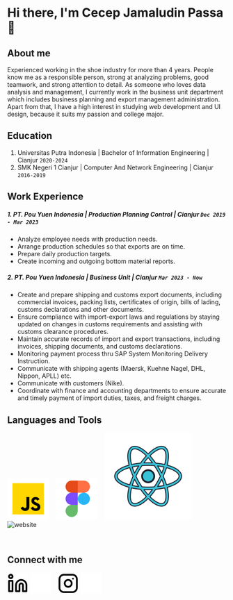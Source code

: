 # Hi there, I'm Cecep Jamaludin Passa 👋
## About me
Experienced working in the shoe industry for more than 4 years. People know me as a responsible person, strong at analyzing problems, good teamwork, and strong attention to detail. As someone who loves data analysis and management, I currently work in the business unit department which includes business planning and export management administration. Apart from that, I have a high interest in studying web development and UI design, because it suits my passion and college major.

## Education

1. Universitas Putra Indonesia | Bachelor of Information Engineering | Cianjur `2020-2024`
2. SMK Negeri 1 Cianjur | Computer And Network Engineering | Cianjur `2016-2019`

## Work Experience

##### 1. PT. Pou Yuen Indonesia | Production Planning Control | Cianjur `Dec 2019 - Mar 2023`
   - Analyze employee needs with production needs.
   - Arrange production schedules so that exports are on time.
   - Prepare daily production targets.
   - Create incoming and outgoing bottom material reports.
##### 2. PT. Pou Yuen Indonesia | Business Unit | Cianjur `Mar 2023 - Now`
   - Create and prepare shipping and customs export documents, including commercial invoices, packing lists, certificates of origin, bills of lading, customs declarations and other documents.
   - Ensure compliance with import-export laws and regulations by staying updated on changes in customs requirements and assisting with customs clearance procedures.
   - Maintain accurate records of import and export transactions, including invoices, shipping documents, and customs declarations.
   - Monitoring payment process thru SAP System Monitoring Delivery Instruction.
   - Communicate with shipping agents (Maersk, Kuehne Nagel, DHL, Nippon, APLL) etc.
   - Communicate with customers (Nike).
   - Coordinate with finance and accounting departments to ensure accurate and timely payment of import duties, taxes, and freight charges.


## Languages and Tools
![website](./img/javascript.svg)
&nbsp;&nbsp;
![website](./img/figma.svg)
&nbsp;&nbsp;
![website](./img/react.svg)
&nbsp;&nbsp;
![website](./img/microsoftexcel.svg)
&nbsp;&nbsp;

<br />

## Connect with me

[![website](./img/linkedin-light.svg)](https://www.linkedin.com/in/cecepjamaludinpassa#gh-light-mode-only)
[![website](./img/linkedin-dark.svg)](https://www.linkedin.com/in/cecepjamaludinpassa#gh-dark-mode-only)
&nbsp;&nbsp;
[![website](./img/instagram-light.svg)](https://instagram.com/cecepjmldn__#gh-light-mode-only)
[![website](./img/instagram-dark.svg)](https://instagram.com/cecepjmldn__#gh-dark-mode-only)



[cecepjamaludin]: https://github.com/cecepjamaludin/cecepjamaludin

